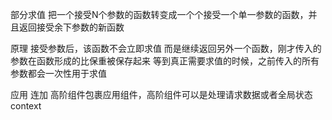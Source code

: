 部分求值
把一个接受N个参数的函数转变成一个个接受一个单一参数的函数，并且返回接受余下参数的新函数

原理
接受参数后，该函数不会立即求值
而是继续返回另外一个函数，刚才传入的参数在函数形成的比保重被保存起来
等到真正需要求值的时候，之前传入的所有参数都会一次性用于求值

应用
连加
高阶组件包裹应用组件，高阶组件可以是处理请求数据或者全局状态context
